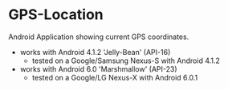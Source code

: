 # GPS-Location

Android Application showing current GPS coordinates.

* works with Android 4.1.2 'Jelly-Bean' (API-16) 
  * tested on a Google/Samsung Nexus-S with Android 4.1.2
* works with Android 6.0 'Marshmallow' (API-23) 
  * tested on a Google/LG Nexus-X with Android 6.0.1
